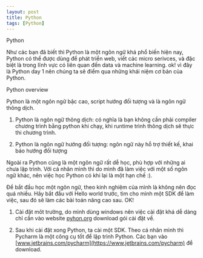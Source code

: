```yaml
---
layout: post
title: Python
tags: [Python]
---
```

Python 

Như các bạn đã biết thì Python là một ngôn ngữ khá phổ biến hiện nay, Python có thể được dùng để phát triển web, viết các micro serivces, và đặc biệt là trong lĩnh vực có liên quan đến data và machine learning. ok! vì đây là Python day 1 nên chúng ta sẽ điểm qua những khái niệm cơ bản của Python.

Python overview

Python là một ngôn ngữ bậc cao, script hướng đối tượng và là ngôn ngữ thông dịch. 

1. Python là ngôn ngữ thông dịch: có nghĩa là bạn không cần phải compiler chương trình bằng python khi chạy, khi runtime trình thông dịch sẽ thực thi chương trình.

2. Python là ngôn ngữ hướng đối tượng: ngôn ngữ này hỗ trợ thiết kế, khai báo hướng đối tượng

Ngoài ra Python cũng là một ngôn ngữ rất dễ học, phù hợp với những ai chưa lập trình. Với cá nhân mình thì do mình đã làm việc với một số ngôn ngữ khác, nên việc học Python có khi lại là một hạn chế :).

Để bắt đầu học một ngôn ngữ, theo kinh nghiệm của mình là không nên đọc quá nhiều. Hãy bắt đầu với Hello world trước, tìm cho mình một SDK để làm việc, sau đó sẽ làm các bài toán nâng cao sau. OK!

1. Cài đặt môt trường, do mình dùng windows nên việc cài đặt khá dễ dàng chỉ cần vào website [pyhon.org](https://www.python.org/) download gói cài đặt về. 

2. Sau khi cài đặt xong Python, ta cài một SDK. Theo cá nhân mình thì Pycharm là một công cụ tốt để lập trình Python.
Các bạn vào [www.jetbrains.com/pycharm](https://www.jetbrains.com/pycharm) để download.

